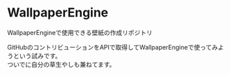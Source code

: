 # WallpaperEngine
WallpaperEngineで使用できる壁紙の作成リポジトリ

GitHubのコントリビューションをAPIで取得してWallpaperEngineで使ってみようという試みです。  
ついでに自分の草生やしも兼ねてます。
